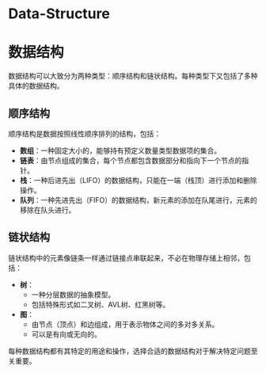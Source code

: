 # Data-Structure
# 数据结构

数据结构可以大致分为两种类型：顺序结构和链状结构。每种类型下又包括了多种具体的数据结构。

## 顺序结构

顺序结构是数据按照线性顺序排列的结构，包括：

- **数组**：一种固定大小的，能够持有预定义数量类型数据项的集合。
- **链表**：由节点组成的集合，每个节点都包含数据部分和指向下一个节点的指针。
- **栈**：一种后进先出（LIFO）的数据结构，只能在一端（栈顶）进行添加和删除操作。
- **队列**：一种先进先出（FIFO）的数据结构，新元素的添加在队尾进行，元素的移除在队头进行。

## 链状结构

链状结构中的元素像链条一样通过链接点串联起来，不必在物理存储上相邻，包括：

- **树**：
  - 一种分层数据的抽象模型。
  - 包括特殊形式如二叉树、AVL树、红黑树等。
- **图**：
  - 由节点（顶点）和边组成，用于表示物体之间的多对多关系。
  - 可以是有向或无向的。

每种数据结构都有其特定的用途和操作，选择合适的数据结构对于解决特定问题至关重要。
